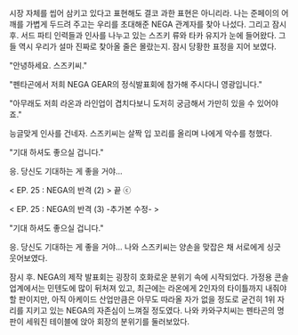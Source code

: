 시장 자체를 씹어 삼키고 있다고 표현해도 결코 과한 표현은 아니리라.
나는 준페이의 어깨를 가볍게 두드려 주고는 우리를 초대해준 NEGA 관계자를 찾아 나섰다.
그리고 잠시 후. 서드 파티 인력들과 인사를 나누고 있는 스즈키 류와 타카 유지가 눈에 들어왔다.
그들 역시 우리가 설마 진짜로 찾아올 줄은 몰랐는지. 잠시 당황한 표정을 지어 보였다.

"안녕하세요. 스즈키씨." 

"펜타곤에서 저희 NEGA GEAR의 정식발표회에 참가해 주시다니 영광입니다." 

"아무래도 저희 라온과 라인업이 겹치다보니 도저히 궁금해서 가만히 있을 수 있어야죠." 

능글맞게 인사를 건네자. 스즈키씨는 살짝 입 꼬리를 올리며 나에게 악수를 청했다.

"기대 하셔도 좋으실 겁니다." 

응. 당신도 기대하는 게 좋을 거야...

< EP. 25 : NEGA의 반격 (2) > 끝
ⓒ 

< EP. 25 : NEGA의 반격 (3) -추가본 수정- >

"기대 하셔도 좋으실 겁니다." 

응. 당신도 기대하는 게 좋을 거야...
나와 스즈키씨는 양손을 맞잡은 채 서로에게 싱긋 웃어보였다.

잠시 후. NEGA의 제작 발표회는 굉장히 호화로운 분위기 속에 시작되었다.
가정용 콘솔 업계에서는 민텐도에 많이 뒤처져 있고, 최근에는 라온에게 2인자의 타이틀까지 내줘야 할 판이지만, 아직 아케이드 산업만큼은 아무도 따라올 자가 없을 정도로 굳건히 1위 자리를 지키고 있는 NEGA의 자존심이 느껴질 정도였다.
나와 카와구치씨는 펜타곤의 명판이 세워진 테이블에 앉아 회장의 분위기를 둘러보았다.
